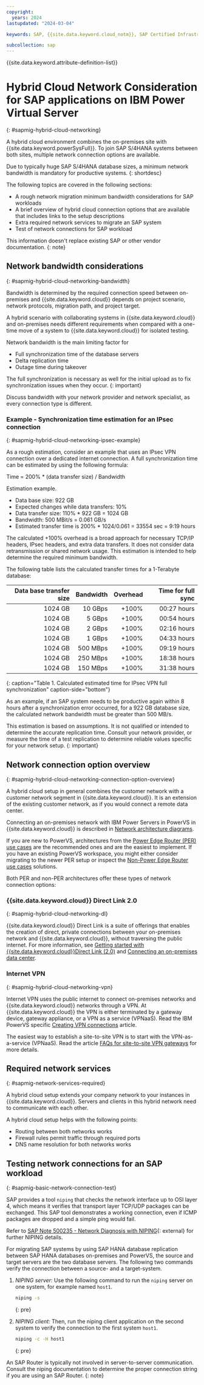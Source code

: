 ```yaml
---
copyright:
  years: 2024
lastupdated: "2024-03-04"

keywords: SAP, {{site.data.keyword.cloud_notm}}, SAP Certified Infrastructure, {{site.data.keyword.ibm_cloud_sap}}, SAP Workloads, VPN, Virtual Private Network, VPN for VPC, Direct Link, DL, Cloud connection, Software Defined Network, SDN, SD, Hybrid Cloud, Migration, AIX, Linux, RHEL, SuSE

subcollection: sap
---
```


{{site.data.keyword.attribute-definition-list}}

# Hybrid Cloud Network Consideration for SAP applications on IBM Power Virtual Server
{: #sapmig-hybrid-cloud-networking}

A hybrid cloud environment combines the on-premises site with {{site.data.keyword.powerSysFull}}.
To join SAP S/4HANA systems between both sites, multiple network connection options are available.

Due to typically huge SAP S/4HANA database sizes, a minimum network bandwidth is mandatory for productive systems.
{: shortdesc}

The following topics are covered in the following sections:

- A rough network migration minimum bandwidth considerations for SAP workloads
- A brief overview of hybrid cloud connection options that are available that includes links to the setup descriptions
- Extra required network services to migrate an SAP system
- Test of network connections for SAP workload

This information doesn't replace existing SAP or other vendor documentation.
{: note}

## Network bandwidth considerations
{: #sapmig-hybrid-cloud-networking-bandwidth}

Bandwidth is determined by the required connection speed between on-premises and {{site.data.keyword.cloud}} depends on project scenario, network protocols, migration path, and project target.

A hybrid scenario with collaborating systems in {{site.data.keyword.cloud}} and on-premises needs different requirements when compared with a one-time move of a system to {{site.data.keyword.cloud}} for isolated testing.

Network bandwidth is the main limiting factor for

- Full synchronization time of the database servers
- Delta replication time
- Outage time during takeover

The full synchronization is necessary as well for the initial upload as to fix synchronization issues when they occur.
{: important}

Discuss bandwidth with your network provider and network specialist, as every connection type is different.

### Example - Synchronization time estimation for an IPsec connection
{: #sapmig-hybrid-cloud-networking-ipsec-example}

As a rough estimation, consider an example that uses an IPsec VPN connection over a dedicated internet connection.
A full synchronization time can be estimated by using the following formula:

Time = 200% * (data transfer size) / Bandwidth

Estimation example.

- Data base size: 922 GB
- Expected changes while data transfers: 10%
- Data transfer size: 110% * 922 GB = 1024 GB
- Bandwidth: 500 MBit/s = 0.061 GB/s
- Estimated transfer time is 200% * 1024/0.061 = 33554 sec = 9:19 hours

The calculated +100% overhead is a broad approach for necessary TCP/IP headers, IPsec headers, and extra data transfers.
It does not consider data retransmission or shared network usage.
This estimation is intended to help determine the required minimum bandwidth.

The following table lists the calculated transfer times for a 1-Terabyte database:

| Data base transfer size |  Bandwidth | Overhead | Time for full sync |
| ---------------: | ---------: | -------: | -----------------: |
|       1024 GB |  10 GBps |    +100% |        00:27 hours |
|       1024 GB |   5 GBps |    +100% |        00:54 hours |
|       1024 GB |   2 GBps |    +100% |        02:16 hours |
|       1024 GB |   1 GBps |    +100% |        04:33 hours |
|       1024 GB | 500 MBps |    +100% |        09:19 hours |
|       1024 GB | 250 MBps |    +100% |        18:38 hours |
|       1024 GB | 150 MBps |    +100% |        31:38 hours |
{: caption="Table 1. Calculated estimated time for IPsec VPN full synchronization" caption-side="bottom"}

As an example, if an SAP system needs to be productive again within 8 hours after a synchronization error occurred, for a 922 GB database size, the calculated network bandwidth must be greater than 500 MB/s.

This estimation is based on assumptions. It is not qualified or intended to determine the accurate replication time. Consult your network provider, or measure the time of a test replication to determine reliable values specific for your network setup.
{: important}

## Network connection option overview
{: #sapmig-hybrid-cloud-networking-connection-option-overview}

A hybrid cloud setup in general combines the customer network with a customer network segment in {{site.data.keyword.cloud}}. It is an extension of the existing customer network, as if you would connect a remote data center.

Connecting an on-premises network with IBM Power Servers in PowerVS in {{site.data.keyword.cloud}} is described in
[Network architecture diagrams](/docs/power-iaas?topic=power-iaas-network-architecture-diagrams).

If you are new to PowerVS, architectures from the [Power Edge Router (PER) use cases](/docs/power-iaas?topic=power-iaas-network-architecture-diagrams#per-use-cases) are the recommended ones and are the easiest to implement. If you have an existing PowerVS workspace, you might either consider migrating to the newer PER setup or inspect the [Non-Power Edge Router use cases](/docs/power-iaas?topic=power-iaas-network-architecture-diagrams#networking-use-cases) solutions.

Both PER and non-PER architectures offer these types of network connection options:

### {{site.data.keyword.cloud}} Direct Link 2.0
{: #sapmig-hybrid-cloud-networking-dl}

{{site.data.keyword.cloud}} Direct Link is a suite of offerings that enables the creation of direct, private connections between your on-premises network and {{site.data.keyword.cloud}}, without traversing the public internet. For more information, see [Getting started with {{site.data.keyword.cloud}}Direct Link (2.0)](/docs/dl?topic=dl-get-started-with-ibm-cloud-dl) and [Connecting an on-premises data center](/docs/power-iaas?topic=power-iaas-network-architecture-diagrams#per-on-orem).

### Internet VPN
{: #sapmig-hybrid-cloud-networking-vpn}

Internet VPN uses the public internet to connect on-premises networks and {{site.data.keyword.cloud}} networks through a VPN. At {{site.data.keyword.cloud}} the VPN is either terminated by a gateway device, gateway appliance, or a VPN as a service (VPNaaS). Read the IBM PowerVS specific [Creating VPN connections](/docs/power-iaas?topic=power-iaas-VPN-connections) article.

The easiest way to establish a site-to-site VPN is to start with the VPN-as-a-service (VPNaaS).
Read the article [FAQs for site-to-site VPN gateways](/docs/vpc?topic=vpc-faqs-vpn#faq-vpn-10) for more details.

## Required network services
{: #sapmig-network-services-required}

A hybrid cloud setup extends your company network to your instances in {{site.data.keyword.cloud}}.
Servers and clients in this hybrid network need to communicate with each other.

A hybrid cloud setup helps with the following points:

- Routing between both networks works
- Firewall rules permit traffic through required ports
- DNS name resolution for both networks works

## Testing network connections for an SAP workload
{: #sapmig-basic-network-connection-test}

SAP provides a tool ```niping``` that checks the network interface up to OSI layer 4, which means it verifies that transport layer TCP/UDP packages can be exchanged.
This SAP tool demonstrates a working connection, even if ICMP packages are dropped and a simple ping would fail.

Refer to [SAP Note 500235 - Network Diagnosis with NIPING](https://me.sap.com/notes/500235){: external} for further NIPING details.

For migrating SAP systems by using SAP HANA database replication between SAP HANA databases on-premises and PowerVS, the source and target servers are the two database servers.
The following two commands verify the connection between a source- and a target-system.

1. *NIPING server:*
   Use the following command to run the `niping` server on one system, for example named `host1`.
   ```sh
   niping -s
   ```
   {: pre}

1. *NIPING client:*
   Then, run the niping client application on the second system to verify the connection to the first system `host1`.
   ```sh
   niping -c -H host1
   ```
   {: pre}

An SAP Router is typically not involved in server-to-server communication. Consult the niping documentation to determine the proper connection string if you are using an SAP Router.
{: note}
